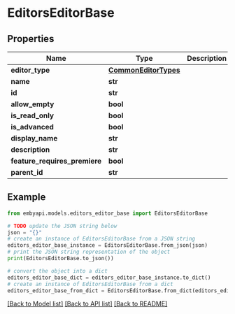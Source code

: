 # EditorsEditorBase


## Properties

Name | Type | Description | Notes
------------ | ------------- | ------------- | -------------
**editor_type** | [**CommonEditorTypes**](CommonEditorTypes.md) |  | [optional] 
**name** | **str** |  | [optional] 
**id** | **str** |  | [optional] 
**allow_empty** | **bool** |  | [optional] 
**is_read_only** | **bool** |  | [optional] 
**is_advanced** | **bool** |  | [optional] 
**display_name** | **str** |  | [optional] 
**description** | **str** |  | [optional] 
**feature_requires_premiere** | **bool** |  | [optional] 
**parent_id** | **str** |  | [optional] 

## Example

```python
from embyapi.models.editors_editor_base import EditorsEditorBase

# TODO update the JSON string below
json = "{}"
# create an instance of EditorsEditorBase from a JSON string
editors_editor_base_instance = EditorsEditorBase.from_json(json)
# print the JSON string representation of the object
print(EditorsEditorBase.to_json())

# convert the object into a dict
editors_editor_base_dict = editors_editor_base_instance.to_dict()
# create an instance of EditorsEditorBase from a dict
editors_editor_base_from_dict = EditorsEditorBase.from_dict(editors_editor_base_dict)
```
[[Back to Model list]](../README.md#documentation-for-models) [[Back to API list]](../README.md#documentation-for-api-endpoints) [[Back to README]](../README.md)



